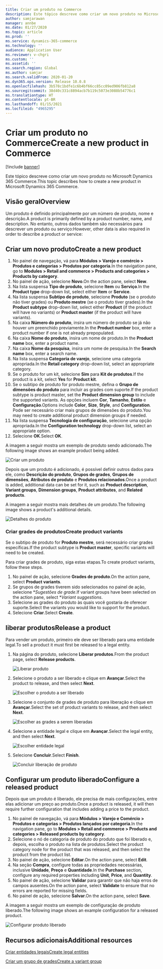 ```yaml
---
title: Criar um produto no Commerce
description: Este tópico descreve como criar um novo produto no Microsoft Dynamics 365 Commerce.
author: samjarawan
manager: annbe
ms.date: 01/27/2020
ms.topic: article
ms.prod: ''
ms.service: dynamics-365-commerce
ms.technology: ''
audience: Application User
ms.reviewer: v-chgri
ms.custom: ''
ms.assetid: ''
ms.search.region: Global
ms.author: samjar
ms.search.validFrom: 2020-01-20
ms.dyn365.ops.version: Release 10.0.8
ms.openlocfilehash: 3b578c1bdfe1c6b4bf66cc85cc09ed906fb812a8
ms.sourcegitcommit: 38d40c331c8894acb7b119c5073e3088b54776c1
ms.translationtype: HT
ms.contentlocale: pt-BR
ms.lasthandoff: 01/15/2021
ms.locfileid: "4965295"
---
```

# <a name="create-a-new-product-in-commerce"></a><span data-ttu-id="768ed-103">Criar um produto no Commerce</span><span class="sxs-lookup"><span data-stu-id="768ed-103">Create a new product in Commerce</span></span>


[!include [banner](includes/banner.md)]

<span data-ttu-id="768ed-104">Este tópico descreve como criar um novo produto no Microsoft Dynamics 365 Commerce.</span><span class="sxs-lookup"><span data-stu-id="768ed-104">This topic describes how to create a new product in Microsoft Dynamics 365 Commerce.</span></span>

## <a name="overview"></a><span data-ttu-id="768ed-105">Visão geral</span><span class="sxs-lookup"><span data-stu-id="768ed-105">Overview</span></span>

<span data-ttu-id="768ed-106">Um produto é definido principalmente por um número de produto, nome e descrição.</span><span class="sxs-lookup"><span data-stu-id="768ed-106">A product is primarily defined by a product number, name, and description.</span></span> <span data-ttu-id="768ed-107">No entanto, outros dados também são necessários para descrever um produto ou serviço:</span><span class="sxs-lookup"><span data-stu-id="768ed-107">However, other data is also required in order to describe a product or service:</span></span>

## <a name="create-a-new-product"></a><span data-ttu-id="768ed-108">Criar um novo produto</span><span class="sxs-lookup"><span data-stu-id="768ed-108">Create a new product</span></span>

1. <span data-ttu-id="768ed-109">No painel de navegação, vá para **Módulos \> Varejo e comércio \> Produtos e categorias \> Produtos por categoria**.</span><span class="sxs-lookup"><span data-stu-id="768ed-109">In the navigation pane, go to **Modules \> Retail and commerce \> Products and categories \> Products by category**.</span></span>
1. <span data-ttu-id="768ed-110">No painel de ação, selecione **Novo**.</span><span class="sxs-lookup"><span data-stu-id="768ed-110">On the action pane, select **New**.</span></span>
1. <span data-ttu-id="768ed-111">Na lista suspensa **Tipo de produto**, selecione **Item** ou **Serviço**.</span><span class="sxs-lookup"><span data-stu-id="768ed-111">In the **Product type** drop-down list, select either **Item** or **Service**.</span></span>
1. <span data-ttu-id="768ed-112">Na lista suspensa **Subtipo de produto**, selecione **Produto** (se o produto não tiver grades) ou **Produto mestre** (se o produto tiver grades).</span><span class="sxs-lookup"><span data-stu-id="768ed-112">In the **Product subtype** drop-down list, select either **Product** (if the product will have no variants) or **Product master** (if the product will have variants).</span></span>
1. <span data-ttu-id="768ed-113">Na caixa **Número do produto**, insira um número de produto se já não houver um preenchido previamente.</span><span class="sxs-lookup"><span data-stu-id="768ed-113">In the **Product number** box, enter a product number if one is not already prepopulated.</span></span>
1. <span data-ttu-id="768ed-114">Na caixa **Nome do produto**, insira um nome de produto.</span><span class="sxs-lookup"><span data-stu-id="768ed-114">In the **Product name** box, enter a product name.</span></span>
1. <span data-ttu-id="768ed-115">Na caixa **Nome da pesquisa**, insira um nome de pesquisa.</span><span class="sxs-lookup"><span data-stu-id="768ed-115">In the **Search name** box, enter a search name.</span></span>
1. <span data-ttu-id="768ed-116">Na lista suspensa **Categoria de varejo**, selecione uma categoria apropriada.</span><span class="sxs-lookup"><span data-stu-id="768ed-116">In the **Retail category** drop-down list, select an appropriate category.</span></span>
1. <span data-ttu-id="768ed-117">Se o produto for um kit, selecione **Sim** para **Kit de produtos**.</span><span class="sxs-lookup"><span data-stu-id="768ed-117">If the product is a kit, select **Yes** for **Product kit**.</span></span>
1. <span data-ttu-id="768ed-118">Se o subtipo de produto for produto mestre, defina o **Grupo de dimensões do produto** para incluir as grades com suporte.</span><span class="sxs-lookup"><span data-stu-id="768ed-118">If the product subtype is product master, set the **Product dimension group** to include the supported variants.</span></span> <span data-ttu-id="768ed-119">As opções incluem **Cor**, **Tamanho**, **Estilo** e **Configuração**.</span><span class="sxs-lookup"><span data-stu-id="768ed-119">Options include **Color**, **Size**, **Style**, and **Configuration**.</span></span> <span data-ttu-id="768ed-120">Pode ser necessário criar mais grupos de dimensões do produto.</span><span class="sxs-lookup"><span data-stu-id="768ed-120">You may need to create additional product dimension groups if needed.</span></span>
1. <span data-ttu-id="768ed-121">Na lista suspensa **Tecnologia de configuração**, selecione uma opção apropriada.</span><span class="sxs-lookup"><span data-stu-id="768ed-121">In the **Configuration technology** drop-down list, select an appropriate option.</span></span>
1. <span data-ttu-id="768ed-122">Selecione **OK**.</span><span class="sxs-lookup"><span data-stu-id="768ed-122">Select **OK**.</span></span>

<span data-ttu-id="768ed-123">A imagem a seguir mostra um exemplo de produto sendo adicionado.</span><span class="sxs-lookup"><span data-stu-id="768ed-123">The following image shows an example product being added.</span></span>

![Criar um produto](media/create-new-product.png)

<span data-ttu-id="768ed-125">Depois que um produto é adicionado, é possível definir outros dados para ele, como **Descrição do produto**, **Grupos de grades**, **Grupos de dimensões**, **Atributos de produto** e **Produtos relacionados**.</span><span class="sxs-lookup"><span data-stu-id="768ed-125">Once a product is added, additional data can be set for it, such as **Product description**, **Variant groups**, **Dimension groups**, **Product attributes**, and **Related products**.</span></span>

<span data-ttu-id="768ed-126">A imagem a seguir mostra mais detalhes de um produto.</span><span class="sxs-lookup"><span data-stu-id="768ed-126">The following image shows a product's additional details.</span></span>

![Detalhes do produto](media/create-new-product-2.png)

### <a name="create-product-variants"></a><span data-ttu-id="768ed-128">Criar grades de produtos</span><span class="sxs-lookup"><span data-stu-id="768ed-128">Create product variants</span></span>

<span data-ttu-id="768ed-129">Se o subtipo de produto for **Produto mestre**, será necessário criar grades específicas.</span><span class="sxs-lookup"><span data-stu-id="768ed-129">If the product subtype is **Product master**, specific variants will need to be created.</span></span> 

<span data-ttu-id="768ed-130">Para criar grades de produto, siga estas etapas.</span><span class="sxs-lookup"><span data-stu-id="768ed-130">To create product variants, follow these steps.</span></span>

1. <span data-ttu-id="768ed-131">No painel de ação, selecione **Grades de produto**.</span><span class="sxs-lookup"><span data-stu-id="768ed-131">On the action pane, select **Product variants**.</span></span>
1. <span data-ttu-id="768ed-132">Se grupos de grades tiverem sido selecionados no painel de ação, selecione \**Sugestões de grade*.</span><span class="sxs-lookup"><span data-stu-id="768ed-132">If variant groups have been selected on the action pane, select \**Variant suggestions*.</span></span>
1. <span data-ttu-id="768ed-133">Selecione as grades do produto às quais você gostaria de oferecer suporte.</span><span class="sxs-lookup"><span data-stu-id="768ed-133">Select the variants you would like to support for the product.</span></span>
1. <span data-ttu-id="768ed-134">Selecione **Criar**.</span><span class="sxs-lookup"><span data-stu-id="768ed-134">Select **Create**.</span></span>

## <a name="release-a-product"></a><span data-ttu-id="768ed-135">liberar produtos</span><span class="sxs-lookup"><span data-stu-id="768ed-135">Release a product</span></span>

<span data-ttu-id="768ed-136">Para vender um produto, primeiro ele deve ser liberado para uma entidade legal.</span><span class="sxs-lookup"><span data-stu-id="768ed-136">To sell a product it must first be released to a legal entity.</span></span>

1. <span data-ttu-id="768ed-137">Na página do produto, selecione **Liberar produtos**.</span><span class="sxs-lookup"><span data-stu-id="768ed-137">From the product page, select **Release products**.</span></span>

    ![Liberar produto](media/create-new-product-3.png)

1. <span data-ttu-id="768ed-139">Selecione o produto a ser liberado e clique em **Avançar**.</span><span class="sxs-lookup"><span data-stu-id="768ed-139">Select the product to release, and then select **Next**.</span></span>

    ![Escolher o produto a ser liberado](media/create-new-product-4.png)

1. <span data-ttu-id="768ed-141">Selecione o conjunto de grades de produto para liberação e clique em **Avançar**.</span><span class="sxs-lookup"><span data-stu-id="768ed-141">Select the set of product variants to release, and then select **Next**.</span></span>

    ![Escolher as grades a serem liberadas](media/create-new-product-5.png)

1. <span data-ttu-id="768ed-143">Selecione a entidade legal e clique em **Avançar**.</span><span class="sxs-lookup"><span data-stu-id="768ed-143">Select the legal entity, and then select **Next**.</span></span>

    ![Escolher entidade legal](media/create-new-product-6.png)

1. <span data-ttu-id="768ed-145">Selecione **Concluir**.</span><span class="sxs-lookup"><span data-stu-id="768ed-145">Select **Finish**.</span></span>

    ![Concluir liberação de produto](media/create-new-product-7.png)

## <a name="configure-a-released-product"></a><span data-ttu-id="768ed-147">Configurar um produto liberado</span><span class="sxs-lookup"><span data-stu-id="768ed-147">Configure a released product</span></span>

<span data-ttu-id="768ed-148">Depois que um produto é liberado, ele precisa de mais configurações, entre elas adicionar um preço ao produto.</span><span class="sxs-lookup"><span data-stu-id="768ed-148">Once a product is released, it will then require further configuration that includes adding a price to the product.</span></span>

1. <span data-ttu-id="768ed-149">No painel de navegação, vá para **Módulos \> Varejo e Comércio \> Produtos e categorias \> Produtos lançados por categoria**.</span><span class="sxs-lookup"><span data-stu-id="768ed-149">In the navigation pane, go to **Modules \> Retail and commerce \> Products and categories \> Released products by category**.</span></span>
1. <span data-ttu-id="768ed-150">Selecione o nó de categoria de produto do produto que foi liberado e, depois, escolha o produto na lista de produtos.</span><span class="sxs-lookup"><span data-stu-id="768ed-150">Select the product category node for the product that was released, and then select the product from the product list.</span></span>
1. <span data-ttu-id="768ed-151">No painel de ação, selecione **Editar**.</span><span class="sxs-lookup"><span data-stu-id="768ed-151">On the action pane, select **Edit**.</span></span>
1. <span data-ttu-id="768ed-152">Na seção **Compra**, configure todas as propriedades necessárias, inclusive **Unidade**, **Preço** e **Quantidade**.</span><span class="sxs-lookup"><span data-stu-id="768ed-152">In the **Purchase** section, configure any required properties including **Unit**, **Price**,  and **Quantity**.</span></span>
1. <span data-ttu-id="768ed-153">No painel de ação, selecione **Validar** para garantir que não haja erros de campos ausentes.</span><span class="sxs-lookup"><span data-stu-id="768ed-153">On the action pane, select **Validate** to ensure that no errors are reported for missing fields.</span></span>
1. <span data-ttu-id="768ed-154">No painel de ação, selecione **Salvar**.</span><span class="sxs-lookup"><span data-stu-id="768ed-154">On the action pane, select **Save**.</span></span>

<span data-ttu-id="768ed-155">A imagem a seguir mostra um exemplo de configuração de produto liberado.</span><span class="sxs-lookup"><span data-stu-id="768ed-155">The following image shows an example configuration for a released product.</span></span>

![Configurar produto liberado](media/create-new-product-8.png)

## <a name="additional-resources"></a><span data-ttu-id="768ed-157">Recursos adicionais</span><span class="sxs-lookup"><span data-stu-id="768ed-157">Additional resources</span></span>

[<span data-ttu-id="768ed-158">Criar entidades legais</span><span class="sxs-lookup"><span data-stu-id="768ed-158">Create legal entities</span></span>](channels-legal-entities.md)

[<span data-ttu-id="768ed-159">Criar um grupo de grades</span><span class="sxs-lookup"><span data-stu-id="768ed-159">Create a variant group</span></span>](create-variant-group.md) 
